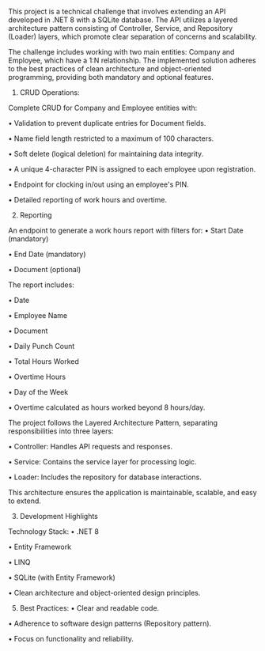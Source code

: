 This project is a technical challenge that involves extending an API developed in .NET 8 with a SQLite database. The API utilizes a layered architecture pattern consisting of Controller, Service, and Repository (Loader) layers, which promote clear separation of concerns and scalability.

The challenge includes working with two main entities: Company and Employee, which have a 1:N relationship. The implemented solution adheres to the best practices of clean architecture and object-oriented programming, providing both mandatory and optional features.
1) CRUD Operations:

Complete CRUD for Company and Employee entities with:

• Validation to prevent duplicate entries for Document fields.

• Name field length restricted to a maximum of 100 characters.

• Soft delete (logical deletion) for maintaining data integrity.

• A unique 4-character PIN is assigned to each employee upon registration.

• Endpoint for clocking in/out using an employee's PIN.

• Detailed reporting of work hours and overtime.

2) Reporting
   
An endpoint to generate a work hours report with filters for:
• Start Date (mandatory)

• End Date (mandatory)

• Document (optional)

The report includes:

• Date

• Employee Name

• Document

• Daily Punch Count

• Total Hours Worked

• Overtime Hours

• Day of the Week

• Overtime calculated as hours worked beyond 8 hours/day.

The project follows the Layered Architecture Pattern, separating responsibilities into three layers:

• Controller: Handles API requests and responses.

• Service: Contains the service layer for processing logic.

• Loader: Includes the repository for database interactions.

This architecture ensures the application is maintainable, scalable, and easy to extend.

3) Development Highlights

Technology Stack:
• .NET 8

• Entity Framework

• LINQ

• SQLite (with Entity Framework)

• Clean architecture and object-oriented design principles.

5) Best Practices:
• Clear and readable code.

• Adherence to software design patterns (Repository pattern).

• Focus on functionality and reliability.
